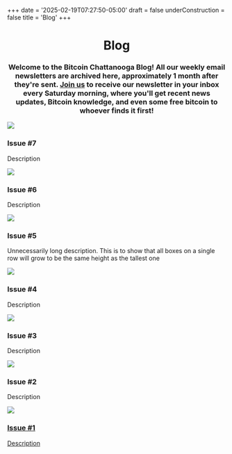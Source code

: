 +++
date = '2025-02-19T07:27:50-05:00'
draft = false
underConstruction = false
title = 'Blog'
+++

<div class="article">

  <h1 style="text-align: center">Blog</h1>

  <h3 style="text-align: center">Welcome to the Bitcoin Chattanooga Blog! All our weekly email newsletters are archived here, approximately 1 month after they're sent. <a href="https://www.BitcoinChatt.org">Join us</a> to receive our newsletter in your inbox every Saturday morning, where you'll get recent news updates, Bitcoin knowledge, and even some free bitcoin to whoever finds it first!</h3>

  <div class="blog-container">
    <div class="blog-item">
      <img src="/images/placeholder.png">
      <h3>Issue #7</h3>
      <p>Description</p>
    </div>
    <div class="blog-item">
      <img src="/images/placeholder.png">
      <h3>Issue #6</h3>
      <p>Description</p>
    </div>
    <div class="blog-item">
      <img src="/images/placeholder.png">
      <h3>Issue #5</h3>
      <p>Unnecessarily long description. This is to show that all boxes on a single row will grow to be the same height as the tallest one</p>
    </div>
    <div class="blog-item">
      <img src="/images/placeholder.png">
      <h3>Issue #4</h3>
      <p>Description</p>
    </div>
    <div class="blog-item">
      <img src="/images/placeholder.png">
      <h3>Issue #3</h3>
      <p>Description</p>
    </div>
    <div class="blog-item">
      <img src="/images/placeholder.png">
      <h3>Issue #2</h3>
      <p>Description</p>
    </div>
    <div class="blog-item">
      <a href="newsletter/issue-1">
        <img src="/images/placeholder.png">
        <h3>Issue #1</h3>
        <p>Description</p>
      </a>
    </div>
  </div>

</div>
